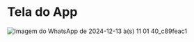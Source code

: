 # Tela do App

![Imagem do WhatsApp de 2024-12-13 à(s) 11 01 40_c89feac1](https://github.com/user-attachments/assets/8ed742fe-10be-4252-8965-5d492ce06fb2)
